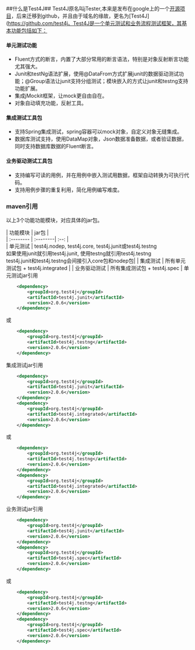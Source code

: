 
##什么是Test4J##
Test4J原名叫jTester,本来是发布在google上的一个[开源项目](http://code.google.com/jtester)，后来迁移到github，并且由于域名的缘故，更名为[Test4J](https://github.com/test4j。Test4J是一个单元测试和业务流程测试框架，其基本功能包括如下：

#### 单元测试功能 ####
- Fluent方式的断言，内置了大部分常用的断言语法，特别是对象反射断言功能尤其强大。
- Junit和testNg语法扩展，使用@DataFrom方式扩展junit的数据驱动测试功能；@Group语法让junit支持分组测试；模块嵌入的方式让junit和testng支持功能扩展。
- 集成jMockit框架，让mock更自由自在。
- 对象自动填充功能，反射工具。

#### 集成测试工具包 ####
- 支持Spring集成测试，spring容器可以mock对象，自定义对象无缝集成。
- 数据库测试支持，使用DataMap对象，Json数据准备数据，或者验证数据，同时支持数据库数据的Fluent断言。

#### 业务驱动测试工具包 ####
- 支持编写可读的用例，并在用例中嵌入测试用数据，框架自动转换为可执行代码。
- 支持用例步骤的重复利用，简化用例编写难度。

### maven引用 ###
以上3个功能功能模块，对应具体的jar包。

| 功能模块      |    jar包 |   
| :-------- | :--------| :--: |  
| 单元测试  | test4j.nodep, test4j.core, test4j.junit或test4j.testng<br>如果使用junit就引用test4j.junit, 使用testng就引用test4j.testng<br>test4j.junit和test4j.testng会间接引入core包和nodep包|
| 集成测试     |  所有单元测试包 + test4j.integrated | 
| 业务驱动测试   |  所有集成测试包  + test4j.spec |
单元测试jar引用
```xml
	<dependency>
		<groupId>org.test4j</groupId>
		<artifactId>test4j.junit</artifactId>
		<version>2.0.6</version>
	</dependency>   
``` 
或
```xml
	<dependency>
		<groupId>org.test4j</groupId>
		<artifactId>test4j.testng</artifactId>
		<version>2.0.6</version>
	</dependency>   
``` 
集成测试jar引用
```xml
	<dependency>
		<groupId>org.test4j</groupId>
		<artifactId>test4j.junit</artifactId>
		<version>2.0.6</version>
	</dependency>   
	<dependency>
		<groupId>org.test4j</groupId>
		<artifactId>test4j.integrated</artifactId>
		<version>2.0.6</version>
	</dependency> 
``` 
或
```xml
	<dependency>
		<groupId>org.test4j</groupId>
		<artifactId>test4j.testng</artifactId>
		<version>2.0.6</version>
	</dependency>   
	<dependency>
		<groupId>org.test4j</groupId>
		<artifactId>test4j.integrated</artifactId>
		<version>2.0.6</version>
	</dependency> 
``` 
业务测试jar引用
```xml
	<dependency>
		<groupId>org.test4j</groupId>
		<artifactId>test4j.junit</artifactId>
		<version>2.0.6</version>
	</dependency>   
	<dependency>
		<groupId>org.test4j</groupId>
		<artifactId>test4j.spec</artifactId>
		<version>2.0.6</version>
	</dependency> 
``` 
或
```xml
	<dependency>
		<groupId>org.test4j</groupId>
		<artifactId>test4j.testng</artifactId>
		<version>2.0.6</version>
	</dependency>   
	<dependency>
		<groupId>org.test4j</groupId>
		<artifactId>test4j.spec</artifactId>
		<version>2.0.6</version>
	</dependency> 
``` 